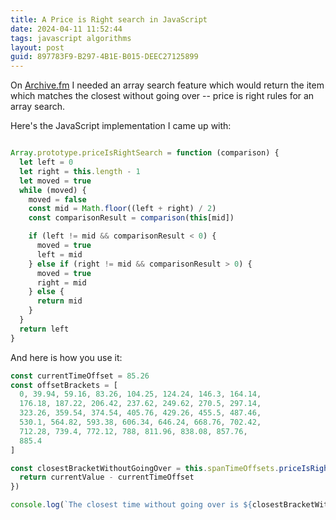 ```yaml
---
title: A Price is Right search in JavaScript
date: 2024-04-11 11:52:44
tags: javascript algorithms
layout: post
guid: 897783F9-B297-4B1E-B015-DEEC27125899
---
```


On [Archive.fm](https://archive.fm) I needed an array search feature which would return the item which matches the closest without going over -- price is right rules for an array search.

Here's the JavaScript implementation I came up with:

```javascript

Array.prototype.priceIsRightSearch = function (comparison) {
  let left = 0
  let right = this.length - 1
  let moved = true
  while (moved) {
    moved = false
    const mid = Math.floor((left + right) / 2)
    const comparisonResult = comparison(this[mid])

    if (left != mid && comparisonResult < 0) {
      moved = true
      left = mid
    } else if (right != mid && comparisonResult > 0) {
      moved = true
      right = mid
    } else {
      return mid
    }
  }
  return left
}

```

And here is how you use it:

```javascript
const currentTimeOffset = 85.26
const offsetBrackets = [
  0, 39.94, 59.16, 83.26, 104.25, 124.24, 146.3, 164.14,
  176.18, 187.22, 206.42, 237.62, 249.62, 270.5, 297.14,
  323.26, 359.54, 374.54, 405.76, 429.26, 455.5, 487.46,
  530.1, 564.82, 593.38, 606.34, 646.24, 668.76, 702.42,
  712.28, 739.4, 772.12, 788, 811.96, 838.08, 857.76,
  885.4
]

const closestBracketWithoutGoingOver = this.spanTimeOffsets.priceIsRightSearch((currentValue) => {
  return currentValue - currentTimeOffset
})

console.log(`The closest time without going over is ${closestBracketWithoutGoingOver}`)
```
